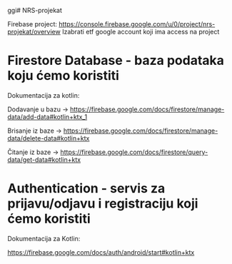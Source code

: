 ggi# NRS-projekat

Firebase project: https://console.firebase.google.com/u/0/project/nrs-projekat/overview
Izabrati etf google account koji ima access na project

# Firestore Database - baza podataka koju ćemo koristiti

Dokumentacija za kotlin:

Dodavanje u bazu -> https://firebase.google.com/docs/firestore/manage-data/add-data#kotlin+ktx_1

Brisanje iz baze -> https://firebase.google.com/docs/firestore/manage-data/delete-data#kotlin+ktx

Čitanje iz baze -> https://firebase.google.com/docs/firestore/query-data/get-data#kotlin+ktx

# Authentication - servis za prijavu/odjavu i registraciju koji ćemo koristiti

Dokumentacija za Kotlin:

https://firebase.google.com/docs/auth/android/start#kotlin+ktx
